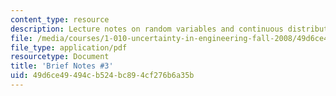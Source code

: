 ```yaml
---
content_type: resource
description: Lecture notes on random variables and continuous distributions.
file: /media/courses/1-010-uncertainty-in-engineering-fall-2008/49d6ce49494cb524bc894cf276b6a35b_notes_03.pdf
file_type: application/pdf
resourcetype: Document
title: 'Brief Notes #3'
uid: 49d6ce49-494c-b524-bc89-4cf276b6a35b
---
```

